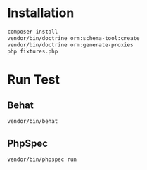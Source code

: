 Installation
===

```bash
composer install
vendor/bin/doctrine orm:schema-tool:create
vendor/bin/doctrine orm:generate-proxies
php fixtures.php
```

Run Test
===

Behat
---

```bash
vendor/bin/behat
```

PhpSpec
---

```bash
vendor/bin/phpspec run
```
